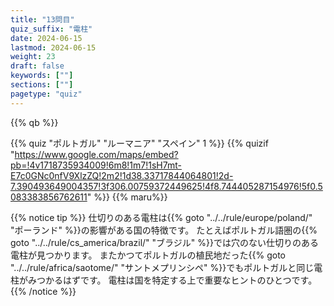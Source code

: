 ```yaml
---
title: "13問目"
quiz_suffix: "電柱"
date: 2024-06-15
lastmod: 2024-06-15
weight: 23
draft: false
keywords: [""]
sections: [""]
pagetype: "quiz"
---
```


{{% qb %}}

{{% quiz "ポルトガル" "ルーマニア" "スペイン" 1 %}}
{{% quizif "https://www.google.com/maps/embed?pb=!4v1718735934009!6m8!1m7!1sH7mt-E7c0GNc0nfV9XlzZQ!2m2!1d38.33717844064801!2d-7.390493649004357!3f306.00759372449625!4f8.744405287154976!5f0.5083383856762611" %}}
{{% maru%}}


<div class="googlemap-if ansarea transparent-area">
{{% notice tip %}}
仕切りのある電柱は{{% goto "../../rule/europe/poland/" "ポーランド" %}}の影響がある国の特徴です。
たとえばポルトガル語圏の{{% goto "../../rule/cs_america/brazil/" "ブラジル" %}}では穴のない仕切りのある電柱が見つかります。
またかつてポルトガルの植民地だった{{% goto "../../rule/africa/saotome/" "サントメプリンシペ" %}}でもポルトガルと同じ電柱がみつかるはずです。
電柱は国を特定する上で重要なヒントのひとつです。
{{% /notice %}}
</div>
